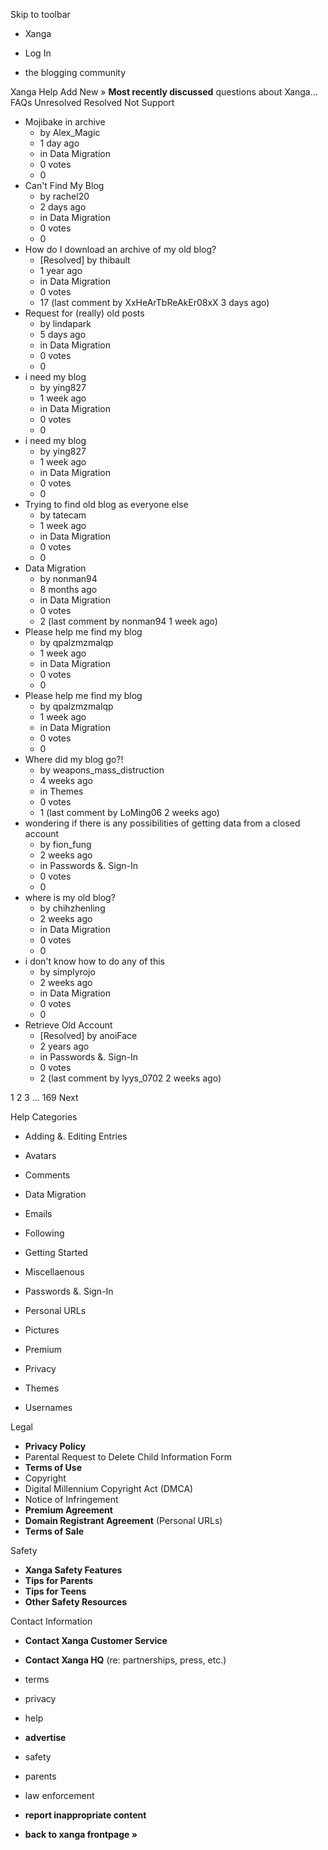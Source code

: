 Skip to toolbar

*   Xanga

*   Log In

*   the blogging community

Xanga Help Add New » **Most recently discussed** questions about Xanga… FAQs Unresolved Resolved Not Support

*   Mojibake in archive
    *   by Alex\_Magic
    *   1 day ago
    *   in Data Migration
    *   0 votes
    *   0
*   Can't Find My Blog
    *   by rachel20
    *   2 days ago
    *   in Data Migration
    *   0 votes
    *   0
*   How do I download an archive of my old blog?
    *   \[Resolved\] by thibault
    *   1 year ago
    *   in Data Migration
    *   0 votes
    *   17 (last comment by XxHeArTbReAkEr08xX 3 days ago)
*   Request for (really) old posts
    *   by lindapark
    *   5 days ago
    *   in Data Migration
    *   0 votes
    *   0
*   i need my blog
    *   by ying827
    *   1 week ago
    *   in Data Migration
    *   0 votes
    *   0
*   i need my blog
    *   by ying827
    *   1 week ago
    *   in Data Migration
    *   0 votes
    *   0
*   Trying to find old blog as everyone else
    *   by tatecam
    *   1 week ago
    *   in Data Migration
    *   0 votes
    *   0
*   Data Migration
    *   by nonman94
    *   8 months ago
    *   in Data Migration
    *   0 votes
    *   2 (last comment by nonman94 1 week ago)
*   Please help me find my blog
    *   by qpalzmzmalqp
    *   1 week ago
    *   in Data Migration
    *   0 votes
    *   0
*   Please help me find my blog
    *   by qpalzmzmalqp
    *   1 week ago
    *   in Data Migration
    *   0 votes
    *   0
*   Where did my blog go?!
    *   by weapons\_mass\_distruction
    *   4 weeks ago
    *   in Themes
    *   0 votes
    *   1 (last comment by LoMing06 2 weeks ago)
*   wondering if there is any possibilities of getting data from a closed account
    *   by fion\_fung
    *   2 weeks ago
    *   in Passwords &. Sign-In
    *   0 votes
    *   0
*   where is my old blog?
    *   by chihzhenling
    *   2 weeks ago
    *   in Data Migration
    *   0 votes
    *   0
*   i don't know how to do any of this
    *   by simplyrojo
    *   2 weeks ago
    *   in Data Migration
    *   0 votes
    *   0
*   Retrieve Old Account
    *   \[Resolved\] by anoiFace
    *   2 years ago
    *   in Passwords &. Sign-In
    *   0 votes
    *   2 (last comment by lyys\_0702 2 weeks ago)

1 2 3 ... 169 Next

Help Categories

*   Adding &. Editing Entries
*   Avatars
*   Comments
*   Data Migration
*   Emails
*   Following
*   Getting Started
*   Miscellaenous

*   Passwords &. Sign-In
*   Personal URLs
*   Pictures
*   Premium
*   Privacy
*   Themes
*   Usernames

Legal

*   **Privacy Policy**
*   Parental Request to Delete Child Information Form
*   **Terms of Use**
*   Copyright
*   Digital Millennium Copyright Act (DMCA)
*   Notice of Infringement
*   **Premium Agreement**
*   **Domain Registrant Agreement** (Personal URLs)
*   **Terms of Sale**

Safety

*   **Xanga Safety Features**
*   **Tips for Parents**
*   **Tips for Teens**
*   **Other Safety Resources**

Contact Information

*   **Contact Xanga Customer Service**
*   **Contact Xanga HQ** (re: partnerships, press, etc.)

*   terms
*   privacy
*   help
*   **advertise**

*   safety
*   parents
*   law enforcement
*   **report inappropriate content**

*   **back to xanga frontpage »**